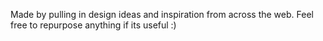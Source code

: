 Made by pulling in design ideas and inspiration from across the web. Feel free to repurpose anything if its useful :)
